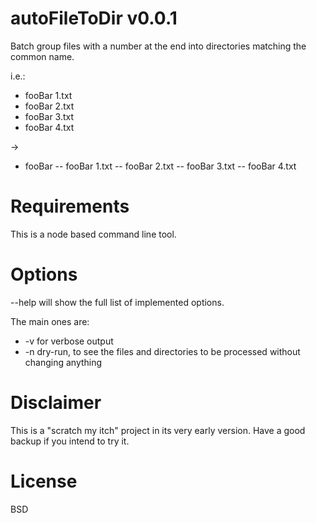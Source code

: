 # autoFileToDir v0.0.1

Batch group files with a number at the end into directories matching the common name.

i.e.:
- fooBar 1.txt
- fooBar 2.txt
- fooBar 3.txt
- fooBar 4.txt

-> 
- fooBar
--  fooBar 1.txt
--  fooBar 2.txt
--  fooBar 3.txt
--  fooBar 4.txt

# Requirements

This is a node based command line tool.

# Options

--help will show the full list of implemented options.

The main ones are:
- -v for verbose output
- -n dry-run, to see the files and directories to be processed without changing anything

# Disclaimer

This is a "scratch my itch" project in its very early version. Have a good backup if you intend to try it.

# License

BSD